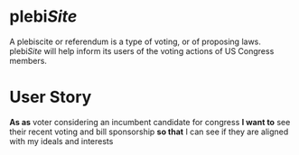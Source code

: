 # plebi*Site*

A plebiscite or referendum is a type of voting, or of proposing laws. plebi*Site* will help inform its users of the voting actions of US Congress members.

# User Story
 __As as__ voter considering an incumbent candidate for congress
__I want to__ see their recent voting and bill sponsorship
__so that__ I can see if they are aligned with my ideals and interests


